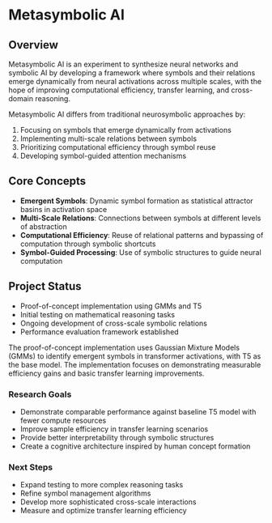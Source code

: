 # Metasymbolic AI

## Overview
Metasymbolic AI is an experiment to synthesize neural networks and symbolic AI by developing a framework where symbols and their relations emerge dynamically from neural activations across multiple scales, with the hope of improving computational efficiency, transfer learning, and cross-domain reasoning.

Metasymbolic AI differs from traditional neurosymbolic approaches by:
1. Focusing on symbols that emerge dynamically from activations
2. Implementing multi-scale relations between symbols
3. Prioritizing computational efficiency through symbol reuse
4. Developing symbol-guided attention mechanisms

## Core Concepts
- **Emergent Symbols**: Dynamic symbol formation as statistical attractor basins in activation space 
- **Multi-Scale Relations**: Connections between symbols at different levels of abstraction
- **Computational Efficiency**: Reuse of relational patterns and bypassing of computation through symbolic shortcuts
- **Symbol-Guided Processing**: Use of symbolic structures to guide neural computation

## Project Status
- Proof-of-concept implementation using GMMs and T5
- Initial testing on mathematical reasoning tasks
- Ongoing development of cross-scale symbolic relations
- Performance evaluation framework established

The proof-of-concept implementation uses Gaussian Mixture Models (GMMs) to identify emergent symbols in transformer activations, with T5 as the base model. The implementation focuses on demonstrating measurable efficiency gains and basic transfer learning improvements.

### Research Goals
- Demonstrate comparable performance against baseline T5 model with fewer compute resources
- Improve sample efficiency in transfer learning scenarios
- Provide better interpretability through symbolic structures
- Create a cognitive architecture inspired by human concept formation

### Next Steps
- Expand testing to more complex reasoning tasks
- Refine symbol management algorithms
- Develop more sophisticated cross-scale interactions
- Measure and optimize transfer learning efficiency